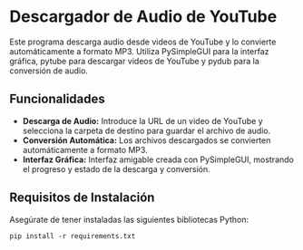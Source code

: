 # Descargador de Audio de YouTube

Este programa descarga audio desde videos de YouTube y lo convierte automáticamente a formato MP3. Utiliza PySimpleGUI para la interfaz gráfica, pytube para descargar videos de YouTube y pydub para la conversión de audio.

## Funcionalidades

- **Descarga de Audio:** Introduce la URL de un video de YouTube y selecciona la carpeta de destino para guardar el archivo de audio.
- **Conversión Automática:** Los archivos descargados se convierten automáticamente a formato MP3.
- **Interfaz Gráfica:** Interfaz amigable creada con PySimpleGUI, mostrando el progreso y estado de la descarga y conversión.

## Requisitos de Instalación

Asegúrate de tener instaladas las siguientes bibliotecas Python:

```pip install -r requirements.txt```

